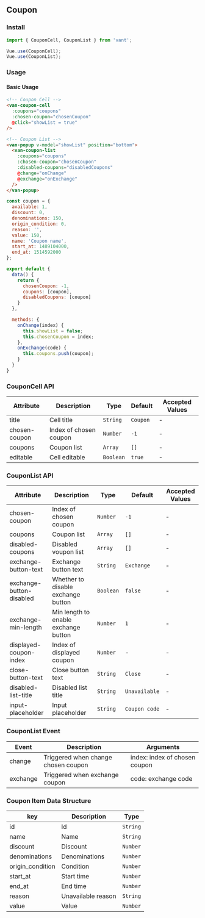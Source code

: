 ## Coupon

### Install
``` javascript
import { CouponCell, CouponList } from 'vant';

Vue.use(CouponCell);
Vue.use(CouponList);
```

### Usage

#### Basic Usage

```html
<!-- Coupon Cell -->
<van-coupon-cell
  :coupons="coupons"
  :chosen-coupon="chosenCoupon"
  @click="showList = true"
/>

<!-- Coupon List -->
<van-popup v-model="showList" position="bottom">
  <van-coupon-list
    :coupons="coupons"
    :chosen-coupon="chosenCoupon"
    :disabled-coupons="disabledCoupons"
    @change="onChange"
    @exchange="onExchange"
  />
</van-popup>
```

```javascript
const coupon = {
  available: 1,
  discount: 0,
  denominations: 150,
  origin_condition: 0,
  reason: '',
  value: 150,
  name: 'Coupon name',
  start_at: 1489104000,
  end_at: 1514592000
};

export default {
  data() {
    return {
      chosenCoupon: -1,
      coupons: [coupon],
      disabledCoupons: [coupon]
    }
  },

  methods: {
    onChange(index) {
      this.showList = false;
      this.chosenCoupon = index;
    },
    onExchange(code) {
      this.coupons.push(coupon);
    }
  }
}
```

### CouponCell API

| Attribute | Description | Type | Default | Accepted Values |
|-----------|-----------|-----------|-------------|-------------|
| title | Cell title | `String` | `Coupon` | - |
| chosen-coupon | Index of chosen coupon | `Number` | `-1` | - |
| coupons | Coupon list | `Array` | `[]` | - |
| editable | Cell editable | `Boolean` | `true` | - |

### CouponList API

| Attribute | Description | Type | Default | Accepted Values |
|-----------|-----------|-----------|-------------|-------------|
| chosen-coupon | Index of chosen coupon | `Number` | `-1` | - |
| coupons | Coupon list | `Array` | `[]` | - |
| disabled-coupons | Disabled voupon list | `Array` | `[]` | - |
| exchange-button-text | Exchange button text | `String` | `Exchange` | - |
| exchange-button-disabled | Whether to disable exchange button | `Boolean` | `false` | - |
| exchange-min-length | Min length to enable exchange button | `Number` | `1` | - |
| displayed-coupon-index | Index of displayed coupon | `Number` | - | - |
| close-button-text | Close button text | `String` | `Close` | - |
| disabled-list-title | Disabled list title | `String` | `Unavailable` | - |
| input-placeholder | Input placeholder | `String` | `Coupon code` | - |

### CouponList Event

| Event | Description | Arguments |
|-----------|-----------|-----------|
| change | Triggered when change chosen coupon | index: index of chosen coupon |
| exchange | Triggered when exchange coupon | code: exchange code |

### Coupon Item Data Structure

| key | Description | Type |
|-----------|-----------|-----------|
| id | Id | `String` |
| name | Name | `String` |
| discount | Discount | `Number` |
| denominations | Denominations | `Number` |
| origin_condition | Condition | `Number` |
| start_at | Start time | `Number` |
| end_at | End time | `Number` |
| reason | Unavailable reason | `String` |
| value | Value | `Number` |

